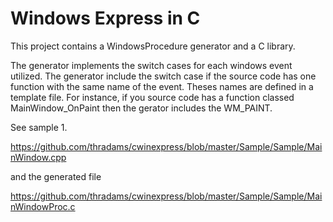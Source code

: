 # Windows Express in C

This project contains a WindowsProcedure generator and a C library.

The generator implements the switch cases for each windows event utilized.
The generator include the switch case if the source code has one function with the same name of the event. Theses names are defined in a template file.
For instance, if you source code has a function classed MainWindow_OnPaint then the gerator includes the  WM_PAINT.

See sample 1.

https://github.com/thradams/cwinexpress/blob/master/Sample/Sample/MainWindow.cpp

and the generated file

https://github.com/thradams/cwinexpress/blob/master/Sample/Sample/MainWindowProc.c
